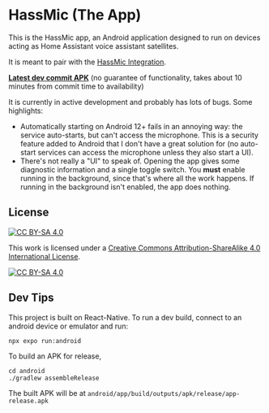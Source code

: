 # HassMic (The App)

This is the HassMic app, an Android application designed to run on devices
acting as Home Assistant voice assistant satellites.

It is meant to pair with the [HassMic
Integration](http://github.com/jeffc/hassmic-integration).

[**Latest dev commit APK**](https://f001.backblazeb2.com/file/jeffcooper-public-bucket/hassmic-artifacts/by-branch/hassmic-dev.apk) (no guarantee of functionality, takes about 10 minutes from commit time to availability)

It is currently in active development and probably has lots of bugs. Some
highlights:

-   Automatically starting on Android 12+ fails in an annoying way: the service
    auto-starts, but can't access the microphone. This is a security feature
    added to Android that I don't have a great solution for (no auto-start
    services can access the microphone unless they also start a UI).
-   There's not really a "UI" to speak of. Opening the app gives some diagnostic
    information and a single toggle switch. You **must** enable running in the
    background, since that's where all the work happens. If running in the
    background isn't enabled, the app does nothing.

## License

[![CC BY-SA 4.0][cc-by-sa-shield]][cc-by-sa]

This work is licensed under a
[Creative Commons Attribution-ShareAlike 4.0 International License][cc-by-sa].

[![CC BY-SA 4.0][cc-by-sa-image]][cc-by-sa]

[cc-by-sa]: http://creativecommons.org/licenses/by-sa/4.0/
[cc-by-sa-image]: https://licensebuttons.net/l/by-sa/4.0/88x31.png
[cc-by-sa-shield]: https://img.shields.io/badge/License-CC%20BY--SA%204.0-lightgrey.svg

## Dev Tips

This project is built on React-Native. To run a dev build, connect to an
android device or emulator and run:

```
npx expo run:android
```

To build an APK for release,

```
cd android
./gradlew assembleRelease
```

The built APK will be at `android/app/build/outputs/apk/release/app-release.apk`
